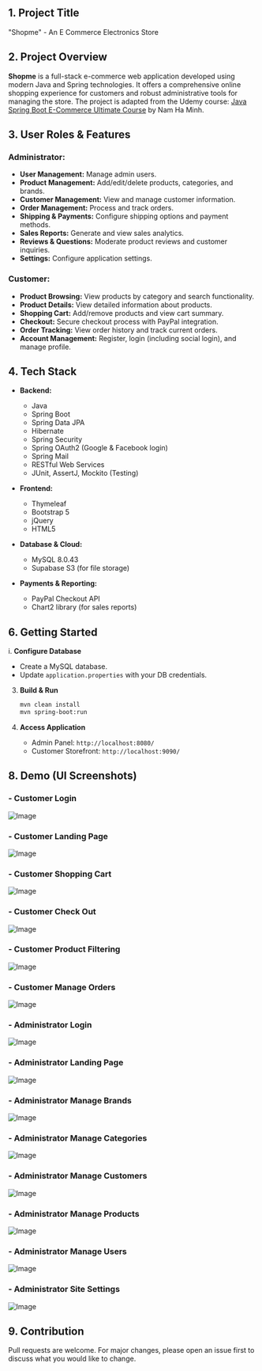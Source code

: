 ## 1. Project Title

"Shopme" - An E Commerce Electronics Store

## 2. Project Overview 

**Shopme** is a full-stack e-commerce web application developed using modern Java and Spring technologies. It offers a comprehensive online shopping experience for customers and robust administrative tools for managing the store. The project is adapted from the Udemy course: [Java Spring Boot E-Commerce Ultimate Course](https://www.udemy.com/course/spring-boot-e-commerce-ultimate/) by Nam Ha Minh.

## 3. User Roles & Features

### Administrator:

* **User Management:** Manage admin users.
* **Product Management:** Add/edit/delete products, categories, and brands.
* **Customer Management:** View and manage customer information.
* **Order Management:** Process and track orders.
* **Shipping & Payments:** Configure shipping options and payment methods.
* **Sales Reports:** Generate and view sales analytics.
* **Reviews & Questions:** Moderate product reviews and customer inquiries.
* **Settings:** Configure application settings.

### Customer:

* **Product Browsing:** View products by category and search functionality.
* **Product Details:** View detailed information about products.
* **Shopping Cart:** Add/remove products and view cart summary.
* **Checkout:** Secure checkout process with PayPal integration.
* **Order Tracking:** View order history and track current orders.
* **Account Management:** Register, login (including social login), and manage profile.

## 4. Tech Stack 

* **Backend:**

  * Java
  * Spring Boot
  * Spring Data JPA
  * Hibernate
  * Spring Security
  * Spring OAuth2 (Google & Facebook login)
  * Spring Mail
  * RESTful Web Services
  * JUnit, AssertJ, Mockito (Testing)

* **Frontend:**

  * Thymeleaf
  * Bootstrap 5
  * jQuery
  * HTML5

* **Database & Cloud:**

  * MySQL 8.0.43
  * Supabase S3 (for file storage)

* **Payments & Reporting:**

  * PayPal Checkout API
  * Chart2 library (for sales reports)
  

## 6. Getting Started

i. **Configure Database**

   * Create a MySQL database.
   * Update `application.properties` with your DB credentials.

3. **Build & Run**

   ```bash
   mvn clean install
   mvn spring-boot:run
   ```

4. **Access Application**

   * Admin Panel: `http://localhost:8080/`
   * Customer Storefront: `http://localhost:9090/`


## 8. Demo (UI Screenshots)

### - Customer Login

![Image](app_images/customer_login.jpg)

### - Customer Landing Page 

![Image](app_images/customer_landing_page.jpg)

### - Customer Shopping Cart

![Image](app_images/customer_shopping_cart.jpg)

### - Customer Check Out

![Image](app_images/customer_checkout.jpg)

### - Customer Product Filtering

![Image](app_images/customer_product_filtering.jpg)

### - Customer Manage Orders

![Image](app_images/customer_manage_orders.jpg)

### - Administrator Login 

![Image](app_images/admin_login.jpg)

### - Administrator Landing Page

![Image](app_images/admin_landing_page.jpg)

### - Administrator Manage Brands 

![Image](app_images/admin_manage_brands.jpg)

### - Administrator Manage Categories

![Image](app_images/admin_manage_categories.jpg)

### - Administrator Manage Customers

![Image](app_images/admin_manage_customers.jpg)

### - Administrator Manage Products

![Image](app_images/admin_manage_products.jpg)

### - Administrator Manage Users 

![Image](app_images/admin_manage_users.jpg)

### - Administrator Site Settings

![Image](app_images/admin_site_setting.jpg)

## 9. Contribution

Pull requests are welcome. For major changes, please open an issue first to discuss what you would like to change.
